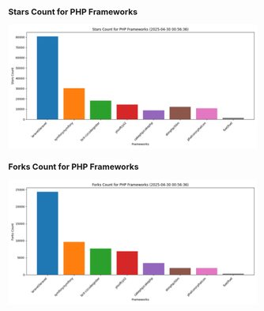 ### Stars Count for PHP Frameworks

![Stars Chart](./archive/charts/20250430005636_stars_count.png)

### Forks Count for PHP Frameworks

![Forks Chart](./archive/charts/20250430005636_forks_count.png)

